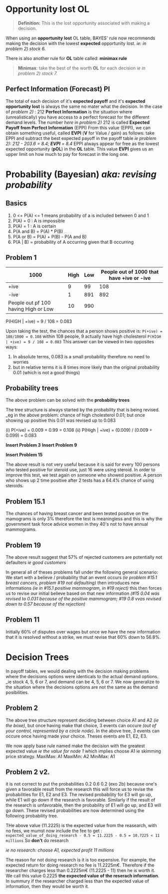 # Opportunity lost **OL**
> __Definition:__ This is the lost opportunity associated with making a decision.

When using an **opportunity lost** OL table, BAYES' rule now recommends making the decision with the lowest **expected** opportunity lost. _ie: in problem 2) stock 6._

There is also another rule for **OL** table called: **minimax rule**

> **Minimax**: take the best of the worth **OL** for each decision _ie in problem 2) stock 7._

## Perfect Information (Forecast) **PI**

The total of each decision of it's **expected payoff** and it's **expected opportunity lost** is always the same no mater what the decision. In the case of _problem 2)_ : 212
**Perfect Information** is the situation where (unrealistically) you have access to a perfect forecast for the different demand levels. The number _here in problem 2)_ 212 is called **Expected Payoff from Perfect Information** (EPPI)
From this value (EPPI), we can obtain something useful, called **EVPI** (**V** for Value / gain) as follows: take EPPI and subtract the best expected payoff in the payoff table _ie problem 2): 212 - 203.6 = 8.4; **EVPI** = 8.4_
EPPI always appear for free as the lowest expected opportunity (**pOL**) in the **OL** table.
This value **EVPI** gives us an upper limit on how much to pay for forecast in the long one.

# Probability (Bayesian) _aka: revising probability_

## Basics
1. 0 <= P(A) <= 1 means probability of a is included between 0 and 1
2. P(A) = 0 : A is impossible
3. P(A) = 1 : A is certain
4. P(A and B) = P(A) * P(B)
5. P(A or B) = P(A) + P(B) - P(A and B)
6. P(A | B) = probability of A occurring given that B occurring

## Problem 1

|  1000	|   High	|   Low	|   People out of 1000 that have +ive or -ive	|
|---	|---	|---	|---	|
|  +ive 	|  9 	|   99	|   108	|
|   -ive	|   1	|   891	|   	892|
|   People out pf 100 having High or Low	|  10 	|   990	|   	|

P(HIGH | +ive) = 9 / 108 = 0.083

Upon taking the test, the chances that a person shows positive is:
`P(+ive) = 108/1000 = 0.108`
within 108 people, 9 actually have high cholesterol
`P(HIGH | +ive) = 9 / 108 = 0.083`
This answer can be viewed in two opposites ways:

1. In absolute terms, 0.083 is a small probability therefore no need to worries
2. but in relative terms it is 8 times more likely than the original probability 0.01 (which is not a good things)

## Probability trees

The above problem can be solved with the **probability trees**

The tree structure is always started by the probability that is being revised.
_eg in the above problem: chance of high cholesterol 0.01; but once showing up positive this 0.01 was revised up to 0.083

   (i) P(+ive) = 0.009 + 0.99 = 0.108
(ii) P(High | +ive) = (0.009) / (0.009 + 0.099) = 0.083

**Insert Problem 3**
**Insert Problem 9**

**Insert Problem 15**

The above result is not very useful because it is said for every 100 persons who tested positive for steroïd use, just 16 were using steroid. In order to improve this test, we test again on someone who showed positive.
A person who shows up 2 time positive after 2 tests has a 64.4% chance of using steroids.

## Problem 15.1

The chances of having breast cancer and been tested positive on the mamograms is only 3% therefore the test is meaningless and this is why the government task force advice women in they 40's not to have annual mammograms.

## Problem 19

The above result suggest that 57% of rejected customers are potentially not defaulters _ie good customers_

In general all of theses problems fall under the following general scenario:
We start with a believe / probability that an event occurs _(ie problem #15.1 breast cancers, problem #19 not defaulting)_ then introduces new informations _(ie in #15.1 positive mammogram, in #19 reject)_ this then forces us to revise our initial believe based on that new information _(#15 0.04 was revised to 0.031 because of the positive mammogram; #19 0.8 vvas revised down to 0.57 because of the rejection)_

## Problem 11

Initially 60% of disputes over wages but once we have the new information that it is resolved without a strike, we must revise that 60% down to 56.8%.


# Decision Trees

In payoff tables, we would dealing with the decision making problems where the decisions options were identicals to the actual demand options. _ie stock 4, 5, 6 or 7, and demand can be 4, 5, 6 or 7. We now generalize to the situation where the decisions options are not the same as the demand posibilities.

## Problem 2

The above tree structure represent deciding between choice A1 and A2 _(ie the boxe)_, but once having make that choice, 3 events can occure _(out of your control, represented by a circle node)_. In the above tree, 3 events can occure once having made your choice. Theses events are E1, E2, E3.

We now apply base rule named make the decision with the greatest expected value _ie the value for node 1_ which implies choose A1 ie skimming price strategy.
MaxiMax: A1
MaxiMin: A2
MiniMax: A1

## Problem 2 v2.

it is not correct to put the probabilities 0.2 0.6 0.2 (exo 2b) because one's given a favorable result from the research this will force us to revise the probabilities for E1, E2 and E3. The revised probability for E3 will go up, while E1 will go down if the research is favorable. Similarly if the result of the research is unfavorable, then the probability of E1 will go up, and E3 will go down. These revised probabilities are now determined using the following probability tree.

THe above value (11.2225) is the expected value from the reasearch, with no fees, we mumst now include the fee to get : `expected_value_of_doing_research - 0.5 = 11.2225 - 0.5 = 10.7225 < 11 millions`
So __don't__ do research

_ie no research: choose A1, expected profit 11 millions_

The reason for not doing research is it is too expensive. For example, the
expected return for doing research no fee is 11.2225m€. Therefore if the
researcher charges less than 0.2225m€ (11.2225 - 11) then he is worth it. We
call this value 0.2225 __the expected value of the reserach information__. In
summury if the researcher charged less than the expected value of information,
then they would be worth it.
